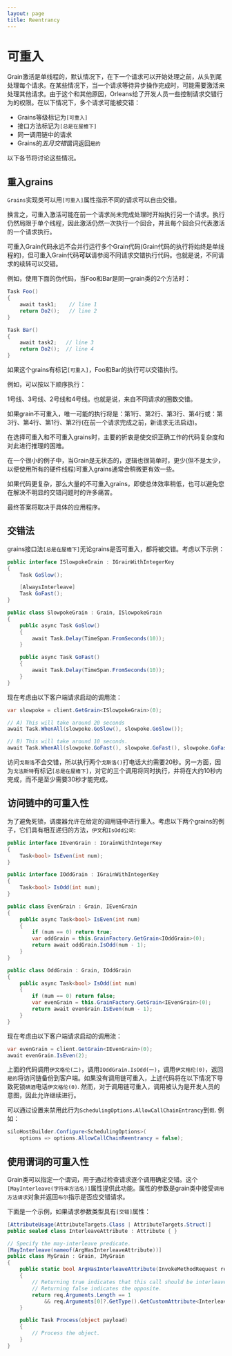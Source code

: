 ```yaml
---
layout: page
title: Reentrancy
---
```


# 可重入

Grain激活是单线程的，默认情况下，在下一个请求可以开始处理之前，从头到尾处理每个请求。在某些情况下，当一个请求等待异步操作完成时，可能需要激活来处理其他请求。由于这个和其他原因，Orleans给了开发人员一些控制请求交错行为的权限。在以下情况下，多个请求可能被交错：

-   Grains等级标记为`[可重入]`
-   接口方法标记为`[总是在屋檐下]`
-   同一调用链中的请求
-   Grains的*五月交错*谓词返回`是的`

以下各节将讨论这些情况。

## 重入grains

`Grains`实现类可以用`[可重入]`属性指示不同的请求可以自由交错。

换言之，可重入激活可能在前一个请求尚未完成处理时开始执行另一个请求。执行仍然局限于单个线程，因此激活仍然一次执行一个回合，并且每个回合只代表激活的一个请求执行。

可重入Grain代码永远不会并行运行多个Grain代码(Grain代码的执行将始终是单线程的)，但可重入Grain代码**可以**请参阅不同请求交错执行代码。也就是说，不同请求的续转可以交错。

例如，使用下面的伪代码，当Foo和Bar是同一grain类的2个方法时：

```csharp
Task Foo()
{
    await task1;    // line 1
    return Do2();   // line 2
}

Task Bar()
{
    await task2;   // line 3
    return Do2();  // line 4
}
```

如果这个grains有标记`[可重入]`，Foo和Bar的执行可以交错执行。

例如，可以按以下顺序执行：

1号线、3号线、2号线和4号线。也就是说，来自不同请求的圈数交错。

如果grain不可重入，唯一可能的执行将是：第1行、第2行、第3行、第4行或：第3行、第4行、第1行、第2行(在前一个请求完成之前，新请求无法启动)。

在选择可重入和不可重入grains时，主要的折衷是使交织正确工作的代码复杂度和对此进行推理的困难。

在一个很小的例子中，当Grain是无状态的，逻辑也很简单时，更少(但不是太少，以便使用所有的硬件线程)可重入grains通常会稍微更有效一些。

如果代码更复杂，那么大量的不可重入grains，即使总体效率稍低，也可以避免您在解决不明显的交错问题时的许多痛苦。

最终答案将取决于具体的应用程序。

## 交错法

grains接口法`[总是在屋檐下]`无论grains是否可重入，都将被交错。考虑以下示例：

```csharp
public interface ISlowpokeGrain : IGrainWithIntegerKey
{
    Task GoSlow();

    [AlwaysInterleave]
    Task GoFast();
}

public class SlowpokeGrain : Grain, ISlowpokeGrain
{
    public async Task GoSlow()
    {
        await Task.Delay(TimeSpan.FromSeconds(10));
    }

    public async Task GoFast()
    {
        await Task.Delay(TimeSpan.FromSeconds(10));
    }
}
```

现在考虑由以下客户端请求启动的调用流：

```csharp
var slowpoke = client.GetGrain<ISlowpokeGrain>(0);

// A) This will take around 20 seconds
await Task.WhenAll(slowpoke.GoSlow(), slowpoke.GoSlow());

// B) This will take around 10 seconds.
await Task.WhenAll(slowpoke.GoFast(), slowpoke.GoFast(), slowpoke.GoFast());
```

访问`戈斯洛`不会交错，所以执行两个`戈斯洛()`打电话大约需要20秒。另一方面，因为`戈法斯特`有标记`[总是在屋檐下]`，对它的三个调用将同时执行，并将在大约10秒内完成，而不是至少需要30秒才能完成。

## 访问链中的可重入性

为了避免死锁，调度器允许在给定的调用链中进行重入。考虑以下两个grains的例子，它们具有相互递归的方法，`伊文`和`IsOdd公司`:

```csharp
public interface IEvenGrain : IGrainWithIntegerKey
{
    Task<bool> IsEven(int num);
}

public interface IOddGrain : IGrainWithIntegerKey
{
    Task<bool> IsOdd(int num);
}

public class EvenGrain : Grain, IEvenGrain
{
    public async Task<bool> IsEven(int num)
    {
        if (num == 0) return true;
        var oddGrain = this.GrainFactory.GetGrain<IOddGrain>(0);
        return await oddGrain.IsOdd(num - 1);
    }
}

public class OddGrain : Grain, IOddGrain
{
    public async Task<bool> IsOdd(int num)
    {
        if (num == 0) return false;
        var evenGrain = this.GrainFactory.GetGrain<IEvenGrain>(0);
        return await evenGrain.IsEven(num - 1);
    }
}
```

现在考虑由以下客户端请求启动的调用流：

```csharp
var evenGrain = client.GetGrain<IEvenGrain>(0);
await evenGrain.IsEven(2);
```

上面的代码调用`伊文格伦(二)`，调用`IOddGrain.IsOdd(一)`，调用`伊文格伦(0)`，返回`是的`将访问链备份到客户端。如果没有调用链可重入，上述代码将在以下情况下导致死锁`碘酒`电话`伊文格伦(0)`. 然而，对于调用链可重入，调用被认为是开发人员的意图，因此允许继续进行。

可以通过设置来禁用此行为`SchedulingOptions.AllowCallChainEntrancy`到`假`. 例如：

```csharp
siloHostBuilder.Configure<SchedulingOptions>(
    options => options.AllowCallChainReentrancy = false);
```

## 使用谓词的可重入性

Grain类可以指定一个谓词，用于通过检查请求逐个调用确定交错。这个`[MayInterleave(字符串方法名)]`属性提供此功能。属性的参数是grain类中接受`调用方法请求`对象并返回`布尔`指示是否应交错请求。

下面是一个示例，如果请求参数类型具有`[交错]`属性：

```csharp
[AttributeUsage(AttributeTargets.Class | AttributeTargets.Struct)]
public sealed class InterleaveAttribute : Attribute { }

// Specify the may-interleave predicate.
[MayInterleave(nameof(ArgHasInterleaveAttribute))]
public class MyGrain : Grain, IMyGrain
{
    public static bool ArgHasInterleaveAttribute(InvokeMethodRequest req)
    {
        // Returning true indicates that this call should be interleaved with other calls.
        // Returning false indicates the opposite.
        return req.Arguments.Length == 1
            && req.Arguments[0]?.GetType().GetCustomAttribute<InterleaveAttribute>() != null;
    }

    public Task Process(object payload)
    {
        // Process the object.
    }
}
```
